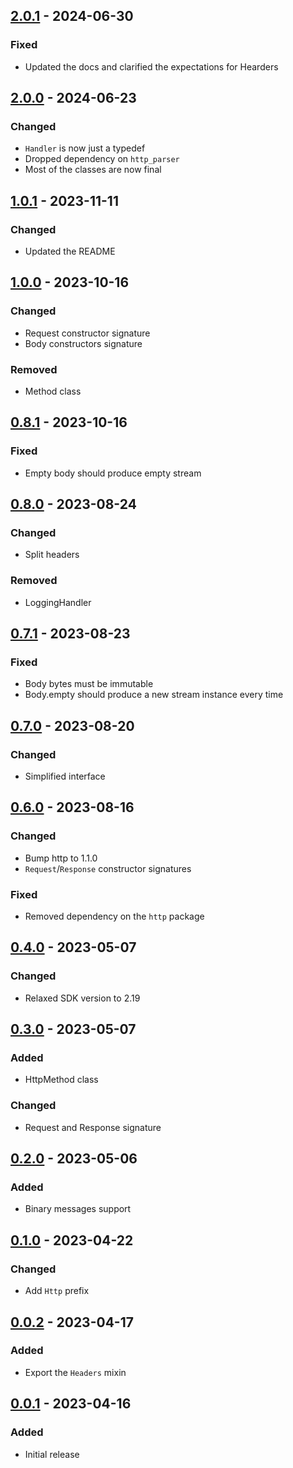 ## [2.0.1] - 2024-06-30
### Fixed
- Updated the docs and clarified the expectations for Hearders

## [2.0.0] - 2024-06-23
### Changed
- `Handler` is now just a typedef
- Dropped dependency on `http_parser`
- Most of the classes are now final

## [1.0.1] - 2023-11-11
### Changed
- Updated the README

## [1.0.0] - 2023-10-16
### Changed
- Request constructor signature
- Body constructors signature

### Removed
- Method class

## [0.8.1] - 2023-10-16
### Fixed
- Empty body should produce empty stream

## [0.8.0] - 2023-08-24
### Changed
- Split headers

### Removed
- LoggingHandler

## [0.7.1] - 2023-08-23
### Fixed
- Body bytes must be immutable
- Body.empty should produce a new stream instance every time

## [0.7.0] - 2023-08-20
### Changed
- Simplified interface

## [0.6.0] - 2023-08-16
### Changed
- Bump http to 1.1.0
- `Request`/`Response` constructor signatures

### Fixed
- Removed dependency on the `http` package

## [0.4.0] - 2023-05-07
### Changed
- Relaxed SDK version to 2.19

## [0.3.0] - 2023-05-07
### Added
- HttpMethod class

### Changed
- Request and Response signature

## [0.2.0] - 2023-05-06
### Added
- Binary messages support

## [0.1.0] - 2023-04-22
### Changed
- Add `Http` prefix

## [0.0.2] - 2023-04-17
### Added
- Export the `Headers` mixin

## [0.0.1] - 2023-04-16
### Added
- Initial release

[2.0.1]: https://github.com/f3ath/dart-http-interop/compare/2.0.0...2.0.1
[2.0.0]: https://github.com/f3ath/dart-http-interop/compare/1.0.1...2.0.0
[1.0.1]: https://github.com/f3ath/dart-http-interop/compare/1.0.0...1.0.1
[1.0.0]: https://github.com/f3ath/dart-http-interop/compare/0.8.1...1.0.0
[0.8.1]: https://github.com/f3ath/dart-http-interop/compare/0.8.0...0.8.1
[0.8.0]: https://github.com/f3ath/dart-http-interop/compare/0.7.1...0.8.0
[0.7.1]: https://github.com/f3ath/dart-http-interop/compare/0.7.0...0.7.1
[0.7.0]: https://github.com/f3ath/dart-http-interop/compare/0.6.0...0.7.0
[0.6.0]: https://github.com/f3ath/dart-http-interop/compare/0.4.0...0.6.0
[0.4.0]: https://github.com/f3ath/dart-http-interop/compare/0.3.0...0.4.0
[0.3.0]: https://github.com/f3ath/dart-http-interop/compare/0.2.0...0.3.0
[0.2.0]: https://github.com/f3ath/dart-http-interop/compare/0.1.0...0.2.0
[0.1.0]: https://github.com/f3ath/dart-http-interop/compare/0.0.2...0.1.0
[0.0.2]: https://github.com/f3ath/dart-http-interop/compare/0.0.1...0.0.2
[0.0.1]: https://github.com/f3ath/dart-http-interop/releases/tag/0.0.1
